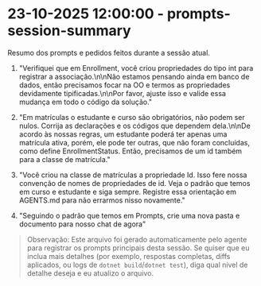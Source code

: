 # 23-10-2025 12:00:00 - prompts-session-summary

Resumo dos prompts e pedidos feitos durante a sessão atual.

1. "Verifiquei que em Enrollment, você criou propriedades do tipo int para registrar a associação.\n\nNão estamos pensando ainda em banco de dados, então precisamos focar na OO e termos as propriedades devidamente tipificadas.\n\nPor favor, ajuste isso e valide essa mudança em todo o código da solução."

2. "Em matrículas o estudante e curso são obrigatórios, não podem ser nulos. Corrija as declarações e os códigos que dependem dela.\n\nDe acordo às nossas regras, um estudante poderá ter apenas uma matrícula ativa, porém, ele pode ter outras, que não foram concluídas, como define EnrollmentStatus. Então, precisamos de um id também para a classe de matrícula."

3. "Você criou na classe de matrículas a propriedade Id. Isso fere nossa convenção de nomes de propriedades de id. Veja o padrão que temos em curso e estudante e siga sempre. Registre essa orientação em AGENTS.md para não errarmos nisso novamente."

4. "Seguindo o padrão que temos em Prompts, crie uma nova pasta e documento para nosso chat de agora"


> Observação: Este arquivo foi gerado automaticamente pelo agente para registrar os prompts principais desta sessão. Se quiser que eu inclua mais detalhes (por exemplo, respostas completas, diffs aplicados, ou logs de `dotnet build`/`dotnet test`), diga qual nível de detalhe deseja e eu atualizo o arquivo.
